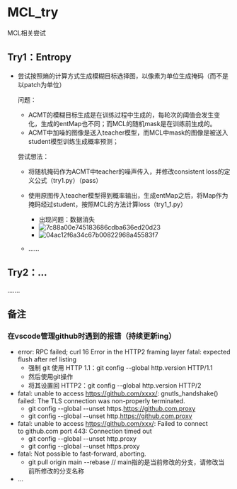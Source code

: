 # MCL_try
MCL相关尝试

## Try1：Entropy
- 尝试按照熵的计算方式生成模糊目标选择图，以像素为单位生成掩码（而不是以patch为单位）

  问题：

  - ACMT的模糊目标生成是在训练过程中生成的，每轮次的阈值会发生变化，生成的entMap也不同；而MCL的随机mask是在训练前生成的。
  - ACMT中加噪的图像是送入teacher模型，而MCL中mask的图像是被送入student模型训练生成概率预测；

  尝试想法：

  - 将随机掩码作为ACMT中teacher的噪声传入，并修改consistent loss的定义公式（try1.py）（pass）
  - 使用原图传入teacher模型得到概率输出，生成entMap之后，将Map作为掩码经过student，按照MCL的方法计算loss（try1_1.py）
    - 出现问题：数据消失
    - ![7c88a00e745183686cdba636ed20d23](https://github.com/user-attachments/assets/91a2b00a-b202-4821-963a-36c1ed20bc6b)
    - ![04ac12f6a34c67b00822968a45583f7](https://github.com/user-attachments/assets/d13bdca4-6275-4760-a206-760739daf231)

  - ......



## Try2：...
.......




## 备注
### 在vscode管理github时遇到的报错（持续更新ing）
- error: RPC failed; curl 16 Error in the HTTP2 framing layer fatal: expected flush after ref listing
  - 强制 git 使用 HTTP 1.1：git config --global http.version HTTP/1.1
  - 然后使用git操作
  - 将其设置回 HTTP2：git config --global http.version HTTP/2
- fatal: unable to access https://github.com/xxxx/: gnutls_handshake() failed: The TLS connection was non-properly terminated.
  - git config --global  --unset https.https://github.com.proxy
  - git config --global  --unset http.https://github.com.proxy
- fatal: unable to access https://github.com/xxx/: Failed to connect to github.com port 443: Connection timed out
  - git config --global --unset http.proxy
  - git config --global --unset https.proxy
- fatal: Not possible to fast-forward, aborting.
  - git pull origin main --rebase // main指的是当前修改的分支，请修改当前所修改的分支名称
- ...
